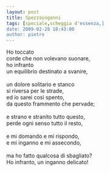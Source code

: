 ```yaml
---
layout: post
title: Spezzainganni
tags: [speciale,scheggia d'essenza,]
date: 2009-02-28 18:43:00
author: pietro
---
```

Ho toccato<br/>corde che non volevano suonare,<br/>ho infranto<br/>un equilibrio destinato a svanire,<br/><br/>un dolore solitario e stanco<br/>si riversa per le strade,<br/>ed io sarei così spento,<br/>da questo frammento che pervade;<br/><br/>e strano e stranito tutto questo,<br/>perde ogni senso tutto il resto,<br/><br/>e mi domando e mi rispondo,<br/>e mi inganno e mi assecondo,<br/><br/>ma ho fatto qualcosa di sbagliato?<br/>Ho infranto, un inganno delicato!
